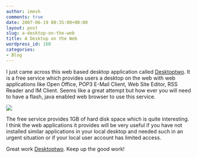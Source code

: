 ```yaml
---
author: imesh
comments: true
date: 2007-06-19 00:35:00+00:00
layout: post
slug: a-desktop-on-the-web
title: A Desktop on the Web
wordpress_id: 160
categories:
- Blog
---
```


I just came across this web based desktop application called [Desktoptwo](https://www.desktoptwo.com). It is a free service which provides users a desktop on the web with web applications like Open Office, POP3 E-Mail Client, Web Site Editor, RSS Reader and IM Client. Seems like a great attempt but how ever you will need to have a flash, java enabled web browser to use this service.




[![](http://rootfolder.info/images/desktoptwo_imesh_small.jpg)](http://rootfolder.info/images/desktoptwo_imesh.jpg)




The free service provides 1GB of hard disk space which is quite interesting. I think the web applications it provides will be very useful if you have not installed similar applications in your local desktop and needed such in an urgent situation or if your local user account has limited access.




Great work [Desktoptwo](https://www.desktoptwo.com). Keep up the good work!
